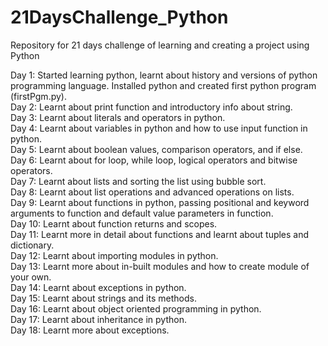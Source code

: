 # 21DaysChallenge_Python
Repository for 21 days challenge of learning and creating a project using Python

Day 1: Started learning python, learnt about history and versions of python programming language. Installed python and created first python program (firstPgm.py).  
Day 2: Learnt about print function and introductory info about string.  
Day 3: Learnt about literals and operators in python.  
Day 4: Learnt about variables in python and how to use input function in python.  
Day 5: Learnt about boolean values, comparison operators, and if else.  
Day 6: Learnt about for loop, while loop, logical operators and bitwise operators.  
Day 7: Learnt about lists and sorting the list using bubble sort.  
Day 8: Learnt about list operations and advanced operations on lists.  
Day 9: Learnt about functions in python, passing positional and keyword arguments to function and default value parameters in function.  
Day 10: Learnt about function returns and scopes.  
Day 11: Learnt more in detail about functions and learnt about tuples and dictionary.  
Day 12: Learnt about importing modules in python.  
Day 13: Learnt more about in-built modules and how to create module of your own.  
Day 14: Learnt about exceptions in python.  
Day 15: Learnt about strings and its methods.  
Day 16: Learnt about object oriented programming in python.  
Day 17: Learnt about inheritance in python.  
Day 18: Learnt more about exceptions.  
